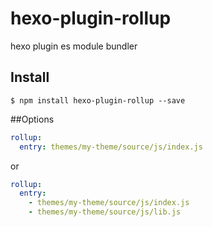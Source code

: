 # hexo-plugin-rollup
hexo plugin es module bundler

## Install
```
$ npm install hexo-plugin-rollup --save
```

##Options
```yaml
rollup:
  entry: themes/my-theme/source/js/index.js
```
or
```yaml
rollup:
  entry:
    - themes/my-theme/source/js/index.js
    - themes/my-theme/source/js/lib.js
```